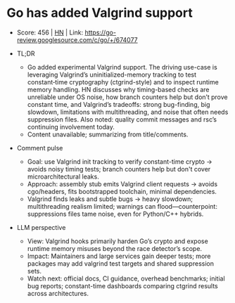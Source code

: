 # Go has added Valgrind support

- Score: 456 | [HN](https://news.ycombinator.com/item?id=45344708) | Link: https://go-review.googlesource.com/c/go/+/674077

- TL;DR
    - Go added experimental Valgrind support. The driving use-case is leveraging Valgrind’s uninitialized-memory tracking to test constant‑time cryptography (ctgrind-style) and to inspect runtime memory handling. HN discusses why timing-based checks are unreliable under OS noise, how branch counters help but don’t prove constant time, and Valgrind’s tradeoffs: strong bug-finding, big slowdown, limitations with multithreading, and noise that often needs suppression files. Also noted: quality commit messages and rsc’s continuing involvement today.
    - Content unavailable; summarizing from title/comments.

- Comment pulse
    - Goal: use Valgrind init tracking to verify constant-time crypto → avoids noisy timing tests; branch counters help but don't cover microarchitectural leaks.
    - Approach: assembly stub emits Valgrind client requests → avoids cgo/headers, fits bootstrapped toolchain, minimal dependencies.
    - Valgrind finds leaks and subtle bugs → heavy slowdown; multithreading realism limited; warnings can flood—counterpoint: suppressions files tame noise, even for Python/C++ hybrids.

- LLM perspective
    - View: Valgrind hooks primarily harden Go’s crypto and expose runtime memory misuses beyond the race detector’s scope.
    - Impact: Maintainers and large services gain deeper tests; more packages may add valgrind test targets and shared suppression sets.
    - Watch next: official docs, CI guidance, overhead benchmarks; initial bug reports; constant-time dashboards comparing ctgrind results across architectures.

